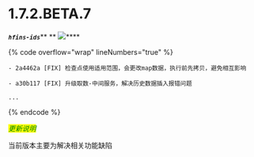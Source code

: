 # 1.7.2.BETA.7

_**`hfins-ids`**_** ** ![](https://img.shields.io/badge/-1.7.2.BETA.7-brightgreen)****

{% code overflow="wrap" lineNumbers="true" %}
```log
- 2a4462a [FIX] 检查点使用适用范围，会更改map数据，执行前先拷贝，避免相互影响

- a30b117 [FIX] 升级取数-中间服务，解决历史数据插入报错问题

...
```
{% endcode %}



_<mark style="color:green;">更新说明</mark>_

当前版本主要为解决相关功能缺陷



